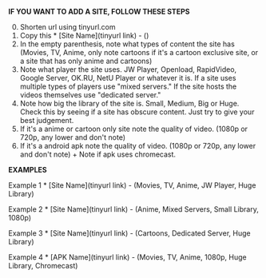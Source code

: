 **IF YOU WANT TO ADD A SITE, FOLLOW THESE STEPS**

0. Shorten url using tinyurl.com
1. Copy this * [Site Name](tinyurl link) - ()
2. In the empty parenthesis, note what types of content the site has (Movies, TV, Anime, only note cartoons if it's a cartoon exclusive site, or a site that has only anime and cartoons) 
3. Note what player the site uses. JW Player, Openload, RapidVideo, Google Server, OK.RU, NetU Player or whatever it is. If a site uses multiple types of players use "mixed servers." If the site hosts the videos themselves use "dedicated server." 
4. Note how big the library of the site is. Small, Medium, Big or Huge. Check this by seeing if a site has obscure content. Just try to give your best judgement. 
5. If it's a anime or cartoon only site note the quality of video. (1080p or 720p, any lower and don't note)
6. If it's a android apk note the quality of video. (1080p or 720p, any lower and don't note) + Note if apk uses chromecast.

**EXAMPLES**

Example 1 * [Site Name](tinyurl link) - (Movies, TV, Anime, JW Player, Huge Library)

Example 2 * [Site Name](tinyurl link) - (Anime, Mixed Servers, Small Library, 1080p)

Example 3 * [Site Name](tinyurl link) - (Cartoons, Dedicated Server, Huge Library)

Example 4 * [APK Name](tinyurl link) - (Movies, TV, Anime, 1080p, Huge Library, Chromecast)







